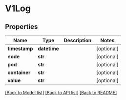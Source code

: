 # V1Log

## Properties
Name | Type | Description | Notes
------------ | ------------- | ------------- | -------------
**timestamp** | **datetime** |  | [optional] 
**node** | **str** |  | [optional] 
**pod** | **str** |  | [optional] 
**container** | **str** |  | [optional] 
**value** | **str** |  | [optional] 

[[Back to Model list]](../README.md#documentation-for-models) [[Back to API list]](../README.md#documentation-for-api-endpoints) [[Back to README]](../README.md)


